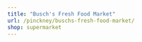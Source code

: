 ```yaml
---
title: "Busch's Fresh Food Market"
url: /pinckney/buschs-fresh-food-market/
shop: supermarket
---
```

